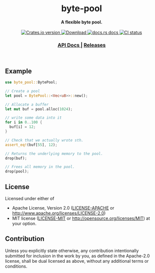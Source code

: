 <h1 align="center">byte-pool</h1>
<div align="center">
 <strong>
   A flexible byte pool.
 </strong>
</div>

<br />

<div align="center">
  <!-- Crates version -->
  <a href="https://crates.io/crates/byte-pool">
    <img src="https://img.shields.io/crates/v/byte-pool.svg?style=flat-square"
    alt="Crates.io version" />
  </a>
  <!-- Downloads -->
  <a href="https://crates.io/crates/byte-pool">
    <img src="https://img.shields.io/crates/d/byte-pool.svg?style=flat-square"
      alt="Download" />
  </a>
  <!-- docs.rs docs -->
  <a href="https://docs.rs/byte-pool">
    <img src="https://img.shields.io/badge/docs-latest-blue.svg?style=flat-square"
      alt="docs.rs docs" />
  </a>
  <!-- CI -->
  <a href="https://github.com/dignifiedquire/byte-pool/actions">
    <img src="https://github.com/dignifiedquire/byte-pool/workflows/CI/badge.svg"
      alt="CI status" />
  </a>
</div>

<div align="center">
  <h3>
    <a href="https://docs.rs/byte-pool">
      API Docs
    </a>
    <span> | </span>
    <a href="https://github.com/dignifiedquire/byte-pool/releases">
      Releases
    </a>
  </h3>
</div>

<br/>

## Example

```rust
use byte_pool::BytePool;

// Create a pool
let pool = BytePool::<Vec<u8>>::new();

// Allocate a buffer
let mut buf = pool.alloc(1024);

// write some data into it
for i in 0..100 {
  buf[i] = 12;
}

// Check that we actually wrote sth.
assert_eq!(buf[55], 12);

// Returns the underlying memory to the pool.
drop(buf);

// Frees all memory in the pool.
drop(pool);
```


## License

Licensed under either of
 * Apache License, Version 2.0 ([LICENSE-APACHE](LICENSE-APACHE) or http://www.apache.org/licenses/LICENSE-2.0)
 * MIT license ([LICENSE-MIT](LICENSE-MIT) or http://opensource.org/licenses/MIT)
at your option.

## Contribution

Unless you explicitly state otherwise, any contribution intentionally submitted
for inclusion in the work by you, as defined in the Apache-2.0 license, shall
be dual licensed as above, without any additional terms or conditions.
